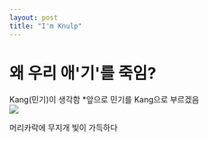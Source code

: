 ```yaml
---
layout: post
title: "I'm Knulp"
---
```


<h1>왜 우리 애'기'를 죽임?</h1>
Kang(민기)이 생각함 
*앞으로 민기를 Kang으로 부르겠음




<div class="img">

  <img src="https://github.com/user-attachments/assets/1e27672f-2654-487e-ae1b-35c398a0c1a6">
  
</div>



<div class="txt">

  머리카락에 무지개 빛이 가득하다
  
</div>





